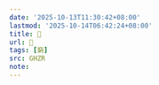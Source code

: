 ```yaml
---
date: '2025-10-13T11:30:42+08:00'
lastmod: '2025-10-14T06:42:24+08:00'
title: 󰦷
url: 󰦷
tags: [窮]
src: GHZR
note:
---
```

